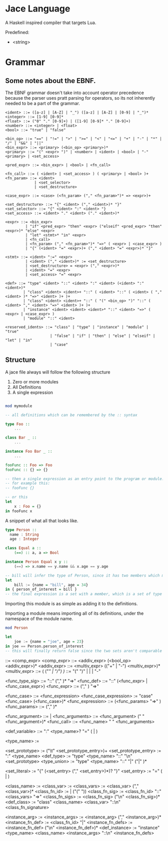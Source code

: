 # Jace Language

A Haskell inspired compiler that targets Lua.

Predefined:
- \<string\>

# Grammar

## Some notes about the EBNF.
The EBNF grammar doesn't take into account operator precedence because the parser uses pratt parsing for operators, so its not inherently needed to be a part of the grammar.

```
<ident> ::= ([a-z] | [A-Z] | "_") ([a-z] | [A-Z] | [0-9] | "_")*
<integer> ::= [1-9] [0-9]*
<float> ::= ("0" "." [0-9]+) | ([1-9] [0-9]* "." [0-9]+)
<number> ::= <integer> | <float>
<bool> ::= "true" | "false"

<bin_op> ::= "==" | "!=" | ">" | ">=" | "<" | "<=" | "+" | "-" | "*" | "/" | "&&" | "||" 
<bin_expr> ::= <primary> (<bin_op> <primary>)*
<primary> ::= "(" <expr> ")" | <number> | <ident> | <bool> | "-" <primary> | <set_access>

<pred_expr> ::= <bin_expr> | <bool> | <fn_call>

<fn_call> ::= ( <ident> | <set_access> ) ( <primary> | <bool> )+
<fn_param> ::= <ident>
             | <set_selector>
             | <set_destructure>

<case_expr> ::= <case> (<fn_param> ("," <fn_param>")* => <expr>)+

<set_destructure> ::= "{" <ident> ("," <ident>)* "}"
<set_selector> ::= "{" <ident> ":" <ident> "}
<set_access> ::= <ident> "." <ident> ("." <ident>)*

<expr> ::= <bin_expr>
         | "if" <pred_expr> "then" <expr> ("elseif" <pred_expr> "then" <expr>)* "else" <expr>
         | "let" <stmt>* "in" <expr>
         | <fn_call>
         | <fn_param> ("," <fn_param>")* "=>" ( <expr> | <case_expr> )
         | "{" (<ident> "=" <expr>)+ ("," <ident> "=" <expr>)* "}"

<stmt> ::= <ident> ":=" <expr>
         | <ident> ("," <ident>)* := <set_destructure>
         | <set_destructure> = <expr> ("," <expr>)*
         | <ident> "=" <expr>
         | <set_access> "=" <expr>

<def> ::= "type" <ident> "::" <ident> ":" <ident> (<ident> ":" <ident>)*
        | "class" <ident> <ident>+ "::" ( <ident> "::" ( <ident> ( "," <ident> )* "=>" <ident> )+ )+
        | "class" <ident> <ident>+ "::" ( "(" <bin_op> ")" "::" ( <ident> "," <ident> "=>" <ident> )+ )+
        | "instance" <ident> <ident> <ident>* "::" <ident> "=>" ( <expr> | <case_expr> )
        | "module" "::" <ident>

<reserved_idents> ::= "class" | "type" | "instance" | "module" | "true"
                    | "false" | "if" | "then" | "else" | "elseif" | "let" | "in"
                    | "case"
```

## Structure

A jace file always will follow the following structure

1) Zero or more modules
2) All Definitions
3) A single expression


```Haskell

mod mymodule

-- all definitions which can be remembered by the :: syntax

type Foo ::
    ...

class Bar _ ::
    ...

instance Foo Bar _ ::
    ...

fooFunc :: Foo => Foo
fooFunc :: {} => {}

-- then a single expression as an entry point to the program or module.
-- for example this:
-- fooFunc {}

-- or this
let
    x : Foo = {} 
in fooFunc x
```

A snippet of what all that looks like.

```Haskell
type Person ::
  name : String
  age : Integer

class Equal a ::
    (==) :: a, a => Bool

instance Person Equal x y ::
    (==) => x.name == y.name && x.age == y.age

-- bill will infer the type of Person, since it has two members which match the names and types of the type "Person"
let
    bill := {name = "bill", age = 34}
in { person_of_interest = bill }
-- the final expression is a set with a member, which is a set of type "Person"
```

Importing this module is as simple as adding it to the definitions.

Importing a module means importing all of its definitions, under the namespace of the module name.

```Haskell
mod Person

let 
    joe := {name = "joe", age = 23}
in joe == Person.person_of_interest
-- this will finally return false since the two sets aren't comparable
```


<expr> ::= <comp_expr>
<comp_expr> ::= <addiv_expr> (<bool_op> <addiv_expr>)*
<addiv_expr> ::= <multiv_expr> (("+" | "-") <multiv_expr>)*
<multiv_expr> ::= <primary> ( ("*" | "/") <primary>)*
<primary> ::= "(" <expr> ")" | <number> | <ident> | "-" <primary>

<func_type_sig> ::= <ident> "::" <ident> ("," <ident>)* "=>" <ident>
<func_def> ::= <ident> "::" (<func_expr> | <func_case_expr>)
<func_expr> ::= <ident> ("," <ident>) "=>" <expr>

<func_case> ::= <func_expression>
<func_case_expression> := "case" <func_case> (<func_case>)*
<func_expression> ::= (<func_params> "=>" <expression>)
<func_params> ::= <ident> ("," <ident>)*

<func_argument> ::= <ident> | <literal>
<func_arguments> ::= <func_argument> (" " <func_argument>)*
<func_call> ::= <func_name> " " <func_arguments>

<def_variable> ::= <ident> ":" <type_name>? "=" (<identifer> | <literal>)

<type_name> := <ident>

<set_prototype> := ("\t" <set_prototype_entry>)+
<set_prototype_entry> := <ident> ":" <type_name>
<def_type> := "type" <type_name> "::" "\n" <set_prototype>
<type_union> := "type" <type_name> "::" <type> "|" <type> ("|" <type>)*

<set_literal> := "{" (<set_entry> ("," <set_entry>)*)? "}"
<set_entry> := <ident> "=" (<ident> | <literal>)

<class_name> := <ident>
<class_var> := <ident>
<class_vars> := <class_var> ("," <class_var>)*
<class_fn_id> := <ident> | ("(" <operator> "))
<class_fn_sig> := <class_fn_id> "::" <class_vars> "=>" <type>
<class_fn_sigs> := <class_fn_sig> ("\n" <class_fn_sig>)*
<def_class> := "class" <class_name> <class_var> "::\n" <class_fn_signature>

<instance_arg> := <ident>
<instance_args> := <instance_arg> ("," <instance_arg>)*
<instance_fn_def> := <class_fn_id> "|" <expression>
<instance_fn_defs> := <instance_fn_def> ("\n" <instance_fn_def>)*
<def_instance> := "instance" <type_name> <class_name> <instance_args> "::\n" <instance_fn_defs>

